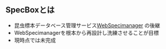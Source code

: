 ## SpecBoxとは
- 昆虫標本データベース管理サービス[WebSpecimanager](https://github.com/fujikawahiroaki/webspecimanager) の後継
- WebSpecimanagerを根本から再設計し洗練させることが目標
- 現時点では未完成

<!--

**Here are some ideas to get you started:**

🙋‍♀️ A short introduction - what is your organization all about?
🌈 Contribution guidelines - how can the community get involved?
👩‍💻 Useful resources - where can the community find your docs? Is there anything else the community should know?
🍿 Fun facts - what does your team eat for breakfast?
🧙 Remember, you can do mighty things with the power of [Markdown](https://docs.github.com/github/writing-on-github/getting-started-with-writing-and-formatting-on-github/basic-writing-and-formatting-syntax)
-->
